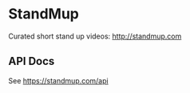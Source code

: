 # StandMup

Curated short stand up videos: http://standmup.com

## API Docs
See https://standmup.com/api



